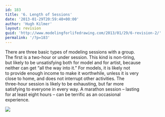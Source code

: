 ```yaml
---
id: 183
title: '6. Length of Sessions'
date: '2013-01-29T20:59:40+00:00'
author: 'Hugh Kilmer'
layout: revision
guid: 'http://www.modelingforlifedrawing.com/2013/01/29/6-revision-2/'
permalink: '/?p=183'
---
```


There are three basic types of modeling sessions with a group.  
The first is a two-hour or under session. This kind is non-tiring,  
but likely to be unsatisfying both for model and for artist, because  
neither can get “all the way into it.” For models, it is likely not  
to provide enough income to make it worthwhile, unless it is very  
close to home, and does not interrupt other activities. The  
three-hour session is likely to be exhausting, but far more  
satisfying to everyone in every way. A marathon session – lasting  
for at least eight hours – can be terrific as an occasional  
experience.

![](http://www.modelingforlifedrawing.com/community/images/originals/8_NormKennedy.jpg)